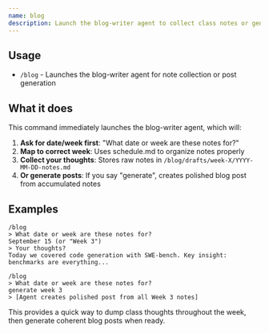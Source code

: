 ```yaml
---
name: blog
description: Launch the blog-writer agent to collect class notes or generate blog posts
---
```


## Usage

- `/blog` - Launches the blog-writer agent for note collection or post generation

## What it does

This command immediately launches the blog-writer agent, which will:

1. **Ask for date/week first**: "What date or week are these notes for?"
2. **Map to correct week**: Uses schedule.md to organize notes properly  
3. **Collect your thoughts**: Stores raw notes in `/blog/drafts/week-X/YYYY-MM-DD-notes.md`
4. **Or generate posts**: If you say "generate", creates polished blog post from accumulated notes

## Examples

```
/blog
> What date or week are these notes for?
September 15 (or "Week 3")
> Your thoughts?
Today we covered code generation with SWE-bench. Key insight: benchmarks are everything...
```

```  
/blog
> What date or week are these notes for?
generate week 3
> [Agent creates polished post from all Week 3 notes]
```

This provides a quick way to dump class thoughts throughout the week, then generate coherent blog posts when ready.